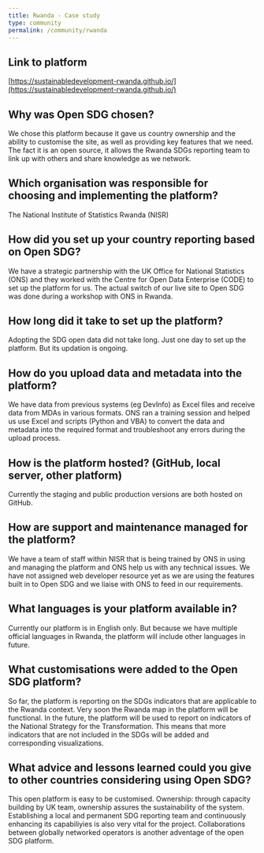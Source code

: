 ```yaml
---
title: Rwanda - Case study
type: community
permalink: /community/rwanda
---
```


## Link to platform
[https://sustainabledevelopment-rwanda.github.io/](https://sustainabledevelopment-rwanda.github.io/)

## Why was Open SDG chosen?
We chose this platform because it gave us country ownership and the ability to customise the site, as well as providing key features that we need. The fact it is an open source, it allows the Rwanda SDGs reporting team to link up with others and share knowledge as we network.

## Which organisation was responsible for choosing and implementing the platform?
The National Institute of Statistics Rwanda (NISR)

## How did you set up your country reporting based on Open SDG?
We have a strategic partnership with the UK Office for National Statistics (ONS) and they worked with the Centre for Open Data Enterprise (CODE) to set up the platform for us. The actual switch of our live site to Open SDG was done during a workshop with ONS in Rwanda.

## How long did it take to set up the platform?
Adopting the SDG open data did not take long. Just one day to set up the platform. But its updation is ongoing.

## How do you upload data and metadata into the platform?
We have data from previous systems (eg DevInfo) as Excel files and receive data from MDAs in various formats. ONS ran a training session and helped us use Excel and scripts (Python and VBA) to convert the data and metadata into the required format and troubleshoot any errors during the upload process.

## How is the platform hosted? (GitHub, local server, other platform)
Currently the staging and public production versions are both hosted on GitHub.

## How are support and maintenance managed for the platform?
We have a team of staff within NISR that is being trained by ONS in using and managing the platform and ONS help us with any technical issues. We have not assigned web developer resource yet as we are using the features built in to Open SDG and we liaise with ONS to feed in our requirements.

## What languages is your platform available in?
Currently our platform is in English only. But because we have multiple official languages in Rwanda, the platform will include other languages in future.

## What customisations were added to the Open SDG platform?
So far, the platform is reporting on the SDGs indicators that are applicable to the Rwanda context. Very soon the Rwanda map in the platform will be functional. In the future, the platform will be used to report on indicators of the National Strategy for the Transformation. This means that more indicators that are not included in the SDGs will be added and  corresponding visualizations.

## What advice and lessons learned could you give to other countries considering using Open SDG?
This open platform is easy to be customised. Ownership: through capacity building by UK team, ownership assures the sustainability of the system. Establishing a local and permanent SDG reporting team and continuously enhancing its capabiliyies is also very vital for the project. Collaborations between globally networked operators is another adventage of the open SDG platform.
